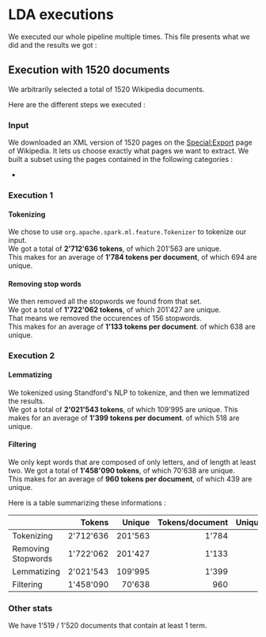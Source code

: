 # LDA executions

We executed our whole pipeline multiple times.
This file presents what we did and the results we got :

## Execution with 1520 documents
We arbitrarily selected a total of 1520 Wikipedia documents.

Here are the different steps we executed :

### Input
We downloaded an XML version of 1520 pages on the [Special:Export](https://en.wikipedia.org/wiki/Special:Export) page of Wikipedia.
It lets us choose exactly what pages we want to extract.
We built a subset using the pages contained in the following categories :

- 

### Execution 1

#### Tokenizing
We chose to use `org.apache.spark.ml.feature.Tokenizer` to tokenize our input.  
We got a total of **2'712'636 tokens**, of which 201'563 are unique.  
This makes for an average of **1'784 tokens per document**, of which 694 are unique.

#### Removing stop words
We then removed all the stopwords we found from that set.  
We got a total of **1'722'062 tokens**, of which 201'427 are unique.  
That means we removed the occurences of 156 stopwords.  
This makes for an average of **1'133 tokens per document**. of which 638 are unique.

### Execution 2

#### Lemmatizing
We tokenized using Standford's NLP to tokenize, and then we lemmatized the results.  
We got a total of **2'021'543 tokens**, of which 109'995 are unique.
This makes for an average of **1'399 tokens per document**. of which 518 are unique.

#### Filtering
We only kept words that are composed of only letters, and of length at least two.
We got a total of **1'458'090 tokens**, of which 70'638 are unique.  
This makes for an average of **960 tokens per document**, of which 439 are unique.

Here is a table summarizing these informations :

|                    	|    Tokens 	|  Unique 	| Tokens/document 	| Unique/document 	|
|--------------------	|----------:	|--------:	|----------------:	|----------------:	|
| Tokenizing         	| 2'712'636 	| 201'563 	|           1'784 	|             694 	|
| Removing Stopwords 	| 1'722'062 	| 201'427 	|           1'133 	|             638 	|
| Lemmatizing        	| 2'021'543 	| 109'995 	|           1'399 	|             518 	|
| Filtering          	| 1'458'090 	|  70'638 	|             960 	|             439 	|

### Other stats

We have 1'519 / 1'520 documents that contain at least 1 term.